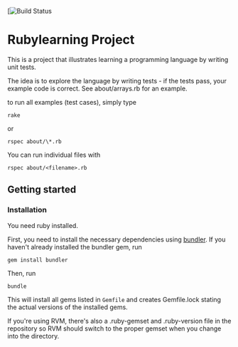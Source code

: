 
[![Build Status](#)

# Rubylearning Project


This is a project that illustrates learning a programming language by writing unit tests.

The idea is to explore the language by writing tests - if the tests pass, your
example code is correct. See about/arrays.rb for an example.

to run all examples (test cases), simply type

    rake

or

    rspec about/\*.rb

You can run individual files with

    rspec about/<filename>.rb

## Getting started

### Installation

You need ruby installed.

First, you need to install the necessary dependencies using [bundler](http://bundler.io/).
If you haven't already installed the bundler gem, run

    gem install bundler

Then, run

    bundle

This will install all gems listed in `Gemfile` and creates Gemfile.lock stating the actual versions of the installed gems.

If you're using RVM, there's also a .ruby-gemset and .ruby-version file in the
repository so RVM should switch to the proper gemset when you change into the
directory.
